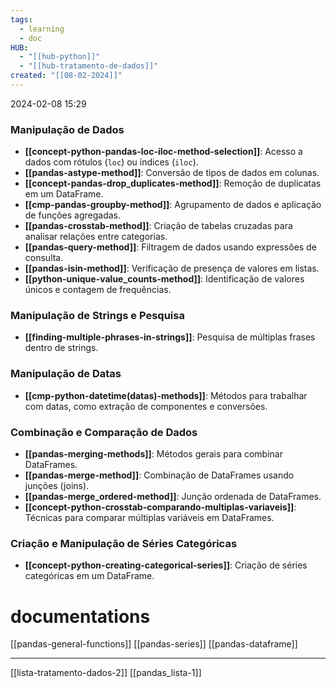 ```yaml
---
tags:
  - learning
  - doc
HUB:
  - "[[hub-python]]"
  - "[[hub-tratamento-de-dados]]"
created: "[[08-02-2024]]"
---
```

2024-02-08  15:29


 ### **Manipulação de Dados**
 
- **[[concept-python-pandas-loc-iloc-method-selection]]**: Acesso a dados com rótulos (`loc`) ou índices (`iloc`).
- **[[pandas-astype-method]]**: Conversão de tipos de dados em colunas.
- **[[concept-pandas-drop_duplicates-method]]**: Remoção de duplicatas em um DataFrame.
- **[[cmp-pandas-groupby-method]]**: Agrupamento de dados e aplicação de funções agregadas.
- **[[pandas-crosstab-method]]**: Criação de tabelas cruzadas para analisar relações entre categorias.
- **[[pandas-query-method]]**: Filtragem de dados usando expressões de consulta.
- **[[pandas-isin-method]]**: Verificação de presença de valores em listas.
- **[[python-unique-value_counts-method]]**: Identificação de valores únicos e contagem de frequências.

 ### **Manipulação de Strings e Pesquisa**
- **[[finding-multiple-phrases-in-strings]]**: Pesquisa de múltiplas frases dentro de strings.

### **Manipulação de Datas**
- **[[cmp-python-datetime(datas)-methods]]**: Métodos para trabalhar com datas, como extração de componentes e conversões.

 ### **Combinação e Comparação de Dados**
- **[[pandas-merging-methods]]**: Métodos gerais para combinar DataFrames.
- **[[pandas-merge-method]]**: Combinação de DataFrames usando junções (joins).
- **[[pandas-merge_ordered-method]]**: Junção ordenada de DataFrames.
- **[[concept-python-crosstab-comparando-multiplas-variaveis]]**: Técnicas para comparar múltiplas variáveis em DataFrames.

 ### **Criação e Manipulação de Séries Categóricas**
- **[[concept-python-creating-categorical-series]]**: Criação de séries categóricas em um DataFrame.




# documentations 
[[pandas-general-functions]] 
[[pandas-series]]
[[pandas-dataframe]]



---
[[lista-tratamento-dados-2]]
[[pandas_lista-1]]
